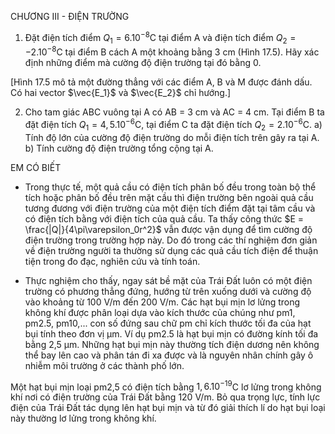 CHƯƠNG III - ĐIỆN TRƯỜNG

1. Đặt điện tích điểm $Q_1 = 6.10^{-8}$C tại điểm A và điện tích điểm $Q_2 = -2.10^{-8}$C tại điểm B cách A một khoảng bằng 3 cm (Hình 17.5). Hãy xác định những điểm mà cường độ điện trường tại đó bằng 0.

[Hình 17.5 mô tả một đường thẳng với các điểm A, B và M được đánh dấu. Có hai vector $\vec{E_1}$ và $\vec{E_2}$ chỉ hướng.]

2. Cho tam giác ABC vuông tại A có AB = 3 cm và AC = 4 cm. Tại điểm B ta đặt điện tích $Q_1 = 4,5.10^{-6}$C, tại điểm C ta đặt điện tích $Q_2 = 2.10^{-6}$C.
a) Tính độ lớn của cường độ điện trường do mỗi điện tích trên gây ra tại A.
b) Tính cường độ điện trường tổng cộng tại A.

EM CÓ BIẾT

- Trong thực tế, một quả cầu có điện tích phân bố đều trong toàn bộ thể tích hoặc phân bố đều trên mặt cầu thì điện trường bên ngoài quả cầu tương đương với điện trường của một điện tích điểm đặt tại tâm cầu và có điện tích bằng với điện tích của quả cầu. Ta thấy công thức $E = \frac{|Q|}{4\pi\varepsilon_0r^2}$ vẫn được vận dụng để tìm cường độ điện trường trong trường hợp này. Do đó trong các thí nghiệm đơn giản về điện trường người ta thường sử dụng các quả cầu tích điện để thuận tiện trong đo đạc, nghiên cứu và tính toán.

- Thực nghiệm cho thấy, ngay sát bề mặt của Trái Đất luôn có một điện trường có phương thẳng đứng, hướng từ trên xuống dưới và cường độ vào khoảng từ 100 V/m đến 200 V/m. Các hạt bụi mịn lơ lửng trong không khí được phân loại dựa vào kích thước của chúng như pm1, pm2.5, pm10,... con số đứng sau chữ pm chỉ kích thước tối đa của hạt bụi tính theo đơn vị μm. Ví dụ pm2.5 là hạt bụi mịn có đường kính tối đa bằng 2,5 μm. Những hạt bụi mịn này thường tích điện dương nên không thể bay lên cao và phân tán đi xa được và là nguyên nhân chính gây ô nhiễm môi trường ở các thành phố lớn.

Một hạt bụi mịn loại pm2,5 có điện tích bằng $1,6.10^{-19}$C lơ lửng trong không khí nơi có điện trường của Trái Đất bằng 120 V/m. Bỏ qua trọng lực, tính lực điện của Trái Đất tác dụng lên hạt bụi mịn và từ đó giải thích lí do hạt bụi loại này thường lơ lửng trong không khí.